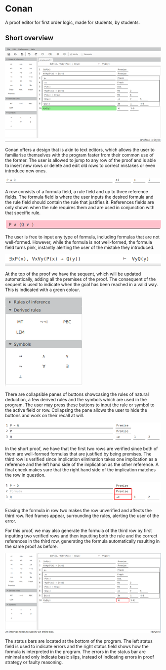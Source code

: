 # Conan
A proof editor for first order logic, made for students, by students.

## Short overview

![Conan](pictures/conan01.png)

Conan offers a design that is akin to text editors, which allows the user to familiarise themselves with the program faster from their common use of the former. The user is allowed to jump to any row of the proof and is able to insert new rows or delete and edit old rows to correct mistakes or even introduce new ones.

![Conan](pictures/conan02.png)

A row consists of a formula field, a rule field and up to three reference fields. The formula field is where the user inputs the desired formula and the rule field should contain the rule that justifies it. References fields are only shown when the rule requires them and are used in conjunction with that specific rule.

![Conan](pictures/conan03.png)

The user is free to input any type of formula, including formulas that are not well-formed. However, while the formula is not well-formed, the formula field turns pink, instantly alerting the user of the mistake they introduced.

![Conan](pictures/conan04.png)

At the top of the proof we have the sequent, which will be updated automatically, adding all the premises of the proof. The consequent of the sequent is used to indicate when the goal has been reached in a valid way. This is indicated with a green colour.

![Conan](pictures/conan05.png)

There are collapsible panes of buttons showcasing the rules of natural deduction, a few derived rules and the symbols which are used in the program. The user may press these buttons to input the rule or symbol to the active field or row. Collapsing the pane allows the user to hide the buttons and work on their recall at will.

![Conan](pictures/conan06.png)

In the short proof, we have that the first two rows are verified since both of them are well-formed formulas that are justified by being premises. The third row is verified since implication elimination takes one implication as a reference and the left hand side of the implication as the other reference. A final check makes sure that the right hand side of the implication matches the row in question.

![Conan](pictures/conan07.png)

Erasing the formula in row two makes the row unverified and affects the third row. Red frames appear, surrounding the rules, alerting the user of the error.

For this proof, we may also generate the formula of the third row by first inputting two verified rows and then inputting both the rule and the correct references in the third row, generating the formula automatically resulting in the same proof as before.

![Conan](pictures/conan08.png)

The status bars are located at the bottom of the program. The left status field is used to indicate errors and the right status field shows how the formula is interpreted in the program. The errors in the status bar are minimal and only indicate basic slips, instead of indicating errors in proof strategy or faulty reasoning.

